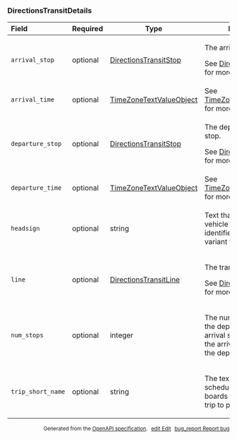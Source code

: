 <!--- This is a generated file, do not edit! -->
<!--- [START maps_http_schema_directionstransitdetails] -->
<h3 class="schema-object" id="DirectionsTransitDetails">DirectionsTransitDetails</h3>

| Field             | Required | Type                                                                          | Description                                                                                                                                                                   |
| :---------------- | -------- | ----------------------------------------------------------------------------- | ----------------------------------------------------------------------------------------------------------------------------------------------------------------------------- |
| `arrival_stop`    | optional | [DirectionsTransitStop](#DirectionsTransitStop "DirectionsTransitStop")       | <div class="ref-property-description"><p>The arrival transit stop.</p><p>See <a href="#DirectionsTransitStop">DirectionsTransitStop</a> for more information.</div>           |
| `arrival_time`    | optional | [TimeZoneTextValueObject](#TimeZoneTextValueObject "TimeZoneTextValueObject") | See [TimeZoneTextValueObject](#TimeZoneTextValueObject "TimeZoneTextValueObject") for more information.                                                                       |
| `departure_stop`  | optional | [DirectionsTransitStop](#DirectionsTransitStop "DirectionsTransitStop")       | <div class="ref-property-description"><p>The departure transit stop.</p><p>See <a href="#DirectionsTransitStop">DirectionsTransitStop</a> for more information.</div>         |
| `departure_time`  | optional | [TimeZoneTextValueObject](#TimeZoneTextValueObject "TimeZoneTextValueObject") | See [TimeZoneTextValueObject](#TimeZoneTextValueObject "TimeZoneTextValueObject") for more information.                                                                       |
| `headsign`        | optional | string                                                                        | <div class="nonref-property-description"><p>Text that appears on the vehicle or signage that identifies a specific line variant to riders.</p></div>                          |
| `line`            | optional | [DirectionsTransitLine](#DirectionsTransitLine "DirectionsTransitLine")       | <div class="ref-property-description"><p>The transit line travelled.</p><p>See <a href="#DirectionsTransitLine">DirectionsTransitLine</a> for more information.</div>         |
| `num_stops`       | optional | integer                                                                       | <div class="nonref-property-description"><p>The number of stops from the departure to the arrival stop. This includes the arrival stop, but not the departure stop.</p></div> |
| `trip_short_name` | optional | string                                                                        | <div class="nonref-property-description"><p>The text that appears in schedules and sign boards to identify a transit trip to passengers.</p></div>                            |

<p style="text-align: right; font-size: smaller;">Generated from the <a class="gc-analytics-event" data-category="GMP" data-label="openapi-github" href="https://github.com/googlemaps/openapi-specification" title="Google Maps Platform OpenAPI Specification" class="external">OpenAPI specification</a>.
<a class="gc-analytics-event" data-category="GMP" data-label="openapi-github-maps-http-schema-directionstransitdetails" data-action="edit" style="margin-left: 5px;" href="https://github.com/googlemaps/openapi-specification/blob/main/specification/schemas/DirectionsTransitDetails.yml" title="Edit on GitHub"><span class="material-icons">edit</span> Edit</a>
<a class="gc-analytics-event" data-category="GMP" data-label="openapi-github-maps-http-schema-directionstransitdetails" data-action="bug" style="margin-left: 5px;" href="https://github.com/googlemaps/openapi-specification/issues/new?assignees=&labels=type%3A+bug%2C+triage+me&template=bug_report.md&title=[schemas] Bug - DirectionsTransitDetails" title="File bug for schemas on GitHub"><span class="material-icons">bug_report</span> Report bug</a>
</p>

<!--- [END maps_http_schema_directionstransitdetails] -->
